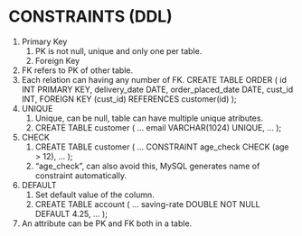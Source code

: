 # CONSTRAINTS (DDL)
1. Primary Key
    1. PK is not null, unique and only one per table.
    2. Foreign Key
2. FK refers to PK of other table.
3. Each relation can having any number of FK.
   CREATE TABLE ORDER (
    id INT PRIMARY KEY,
    delivery_date DATE,
    order_placed_date DATE,
    cust_id INT,
    FOREIGN KEY (cust_id) REFERENCES customer(id)
    );
4. UNIQUE
    1. Unique, can be null, table can have multiple unique atributes.
    2. CREATE TABLE customer (
    …
    email VARCHAR(1024) UNIQUE,
    …
    );
5. CHECK
    1. CREATE TABLE customer (
    …
    CONSTRAINT age_check CHECK (age > 12),
    …
    );
    2. “age_check”, can also avoid this, MySQL generates name of constraint automatically.
6. DEFAULT
    1. Set default value of the column.
    2. CREATE TABLE account (
    …
    saving-rate DOUBLE NOT NULL DEFAULT 4.25,
    …
    );
7. An attribute can be PK and FK both in a table.
